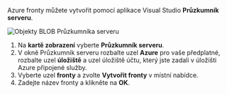 Azure fronty můžete vytvořit pomocí aplikace Visual Studio **Průzkumník serveru**.

![Objekty BLOB Průzkumníka serveru][Image1]

1. Na **kartě zobrazení** vyberte **Průzkumník serveru**.
2. V okně Průzkumník serveru rozbalte uzel **Azure** pro vaše předplatné, rozbalte uzel **úložiště** a uzel úložiště účtu, který jste zadali v úložišti Azure připojené služby.
3. Vyberte uzel **fronty** a zvolte **Vytvořit fronty** v místní nabídce.
4. Zadejte název fronty a klikněte na **OK**.   


[Image1]: ./media/vs-create-queue-in-server-explorer/vs-storage-queues-create-in-server-explorer.png